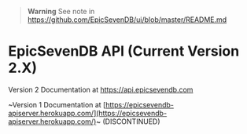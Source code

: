 > **Warning**
> See note in https://github.com/EpicSevenDB/ui/blob/master/README.md


# EpicSevenDB API (Current Version 2.X)

Version 2 Documentation at https://api.epicsevendb.com

~Version 1 Documentation at [https://epicsevendb-apiserver.herokuapp.com/](https://epicsevendb-apiserver.herokuapp.com/)~ (DISCONTINUED)

